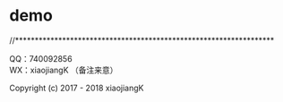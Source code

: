 # demo

//******************************************************************

QQ：740092856 <br />
WX：xiaojiangK （备注来意）

Copyright (c) 2017 - 2018 xiaojiangK
